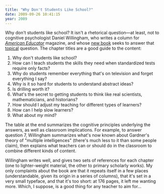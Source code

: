 ```yaml
---
title: "Why Don't Students Like School?"
date: 2009-09-26 10:41:15
year: 2009
---
```

Why don't students like school?  It isn't a rhetorical question—at least, not to cognitive psychologist Daniel Willingham, who writes a column for <a href="http://www.aft.org/pubs-reports/american_educator/index.htm"><em>American Educator</em></a> magazine, and whose <a href="http://www.amazon.com/Why-Dont-Students-Like-School/dp/0470279303">new book</a> seeks to answer that <a href="http://www.newscientist.com/article/mg20327265.800-brain-science-to-help-teachers-get-into-kids-heads.html">topical</a> question. The chapter titles are a good guide to the content:
<ol>
	<li>Why don't students like school?</li>
	<li>How can I teach students the skills they need when standardized tests require only facts?</li>
	<li>Why do students remember everything that's on television and forget everything I say?</li>
	<li>Why is it so hard for students to understand abstract ideas?</li>
	<li>Is drilling worth it?</li>
	<li>What's the secret to getting students to think like real scientists, mathematicians, and historians?</li>
	<li>How should I adjust my teaching for different types of learners?</li>
	<li>How can I help slow learners?</li>
	<li>What about <em>my</em> mind?</li>
</ol>
The table at the end summarizes the cognitive principles underlying the answers, as well as classroom implications. For example, to answer question 7, Willingham summarizes what's now known about Gardner's theory of "multiple intelligences" (there's much less to it than some people claim), then explains what teachers can or should do in the classroom to combine different kinds of content.

Willingham writes well, and gives two sets of references for each chapter (one to lighter-weight material, the other to primary scholarly works). My only complaints about the book are that it repeats itself in a few places (understandable, given its origin in a series of columns), that it's set in a very small typeface, and that it's too short: at 176 pages, it left me wanting more. Which, I suppose, is a good thing for any teacher to aim for...
